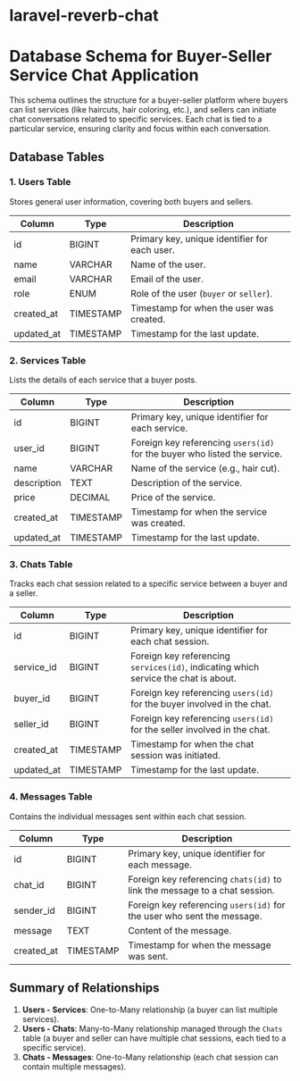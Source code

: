 # laravel-reverb-chat

# Database Schema for Buyer-Seller Service Chat Application

This schema outlines the structure for a buyer-seller platform where buyers can list services (like haircuts, hair coloring, etc.), and sellers can initiate chat conversations related to specific services. Each chat is tied to a particular service, ensuring clarity and focus within each conversation.

## Database Tables

### 1. Users Table
Stores general user information, covering both buyers and sellers.

| Column     | Type        | Description                                 |
|------------|-------------|---------------------------------------------|
| id         | BIGINT      | Primary key, unique identifier for each user. |
| name       | VARCHAR     | Name of the user.                          |
| email      | VARCHAR     | Email of the user.                         |
| role       | ENUM        | Role of the user (`buyer` or `seller`).    |
| created_at | TIMESTAMP   | Timestamp for when the user was created.   |
| updated_at | TIMESTAMP   | Timestamp for the last update.             |

### 2. Services Table
Lists the details of each service that a buyer posts.

| Column      | Type       | Description                                 |
|-------------|------------|---------------------------------------------|
| id          | BIGINT     | Primary key, unique identifier for each service. |
| user_id     | BIGINT     | Foreign key referencing `users(id)` for the buyer who listed the service. |
| name        | VARCHAR    | Name of the service (e.g., hair cut).       |
| description | TEXT       | Description of the service.                |
| price       | DECIMAL    | Price of the service.                      |
| created_at  | TIMESTAMP  | Timestamp for when the service was created.|
| updated_at  | TIMESTAMP  | Timestamp for the last update.             |

### 3. Chats Table
Tracks each chat session related to a specific service between a buyer and a seller.

| Column      | Type       | Description                                 |
|-------------|------------|---------------------------------------------|
| id          | BIGINT     | Primary key, unique identifier for each chat session. |
| service_id  | BIGINT     | Foreign key referencing `services(id)`, indicating which service the chat is about. |
| buyer_id    | BIGINT     | Foreign key referencing `users(id)` for the buyer involved in the chat. |
| seller_id   | BIGINT     | Foreign key referencing `users(id)` for the seller involved in the chat. |
| created_at  | TIMESTAMP  | Timestamp for when the chat session was initiated. |
| updated_at  | TIMESTAMP  | Timestamp for the last update.             |

### 4. Messages Table
Contains the individual messages sent within each chat session.

| Column      | Type       | Description                                 |
|-------------|------------|---------------------------------------------|
| id          | BIGINT     | Primary key, unique identifier for each message. |
| chat_id     | BIGINT     | Foreign key referencing `chats(id)` to link the message to a chat session. |
| sender_id   | BIGINT     | Foreign key referencing `users(id)` for the user who sent the message. |
| message     | TEXT       | Content of the message.                    |
| created_at  | TIMESTAMP  | Timestamp for when the message was sent.   |

## Summary of Relationships
1. **Users - Services**: One-to-Many relationship (a buyer can list multiple services).
2. **Users - Chats**: Many-to-Many relationship managed through the `Chats` table (a buyer and seller can have multiple chat sessions, each tied to a specific service).
3. **Chats - Messages**: One-to-Many relationship (each chat session can contain multiple messages).